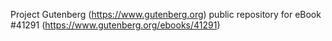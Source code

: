 Project Gutenberg (https://www.gutenberg.org) public repository for eBook #41291 (https://www.gutenberg.org/ebooks/41291)
